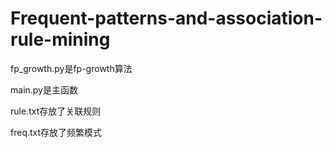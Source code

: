 # Frequent-patterns-and-association-rule-mining

fp_growth.py是fp-growth算法

main.py是主函数

rule.txt存放了关联规则

freq.txt存放了频繁模式
